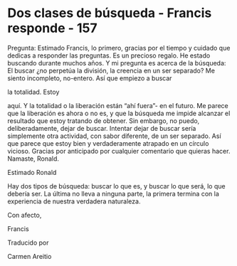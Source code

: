 # Dos clases de búsqueda - Francis responde - 157

Pregunta: Estimado Francis, lo primero, gracias por el tiempo y cuidado que dedicas a responder las preguntas. Es un precioso regalo. He estado buscando durante muchos años. Y mi pregunta es acerca de la búsqueda: El buscar ¿no perpetúa la división, la creencia en un ser separado? Me siento incompleto, no-entero. Así que empiezo a buscar 

la totalidad. Estoy

aquí. Y la totalidad o la liberación están “ahí fuera”- en el futuro. Me parece que la liberación es ahora o no es, y que la búsqueda me impide alcanzar el resultado que estoy tratando de obtener. Sin embargo, no puedo, deliberadamente, dejar de buscar. Intentar dejar de buscar sería simplemente otra actividad, con sabor diferente, de un ser separado. Así que parece que estoy bien y verdaderamente atrapado en un círculo vicioso. Gracias por anticipado por cualquier comentario que quieras hacer. Namaste, Ronald.

Estimado Ronald

Hay dos tipos de búsqueda: buscar lo que es, y buscar lo que será, lo que debería ser. La última no lleva a ninguna parte, la primera termina con la experiencia de nuestra verdadera naturaleza.

Con afecto, 

Francis

Traducido por 

Carmen Areitio

